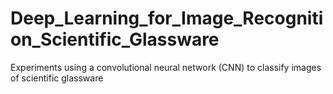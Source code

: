 # Deep_Learning_for_Image_Recognition_Scientific_Glassware
Experiments using a convolutional neural network (CNN) to classify images of scientific glassware
